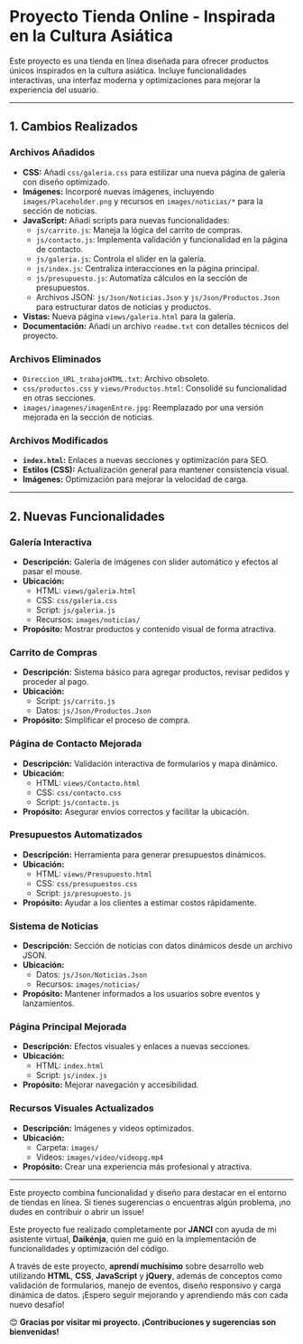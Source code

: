 # **Proyecto Tienda Online - Inspirada en la Cultura Asiática**

Este proyecto es una tienda en línea diseñada para ofrecer productos únicos inspirados en la cultura asiática. Incluye funcionalidades interactivas, una interfaz moderna y optimizaciones para mejorar la experiencia del usuario.

---

## **1. Cambios Realizados**

### **Archivos Añadidos**
- **CSS:** Añadí `css/galeria.css` para estilizar una nueva página de galería con diseño optimizado.
- **Imágenes:** Incorporé nuevas imágenes, incluyendo `images/Placeholder.png` y recursos en `images/noticias/*` para la sección de noticias.
- **JavaScript:** Añadí scripts para nuevas funcionalidades:
  - `js/carrito.js`: Maneja la lógica del carrito de compras.
  - `js/contacto.js`: Implementa validación y funcionalidad en la página de contacto.
  - `js/galeria.js`: Controla el slider en la galería.
  - `js/index.js`: Centraliza interacciones en la página principal.
  - `js/presupuesto.js`: Automatiza cálculos en la sección de presupuestos.
  - Archivos JSON: `js/Json/Noticias.Json` y `js/Json/Productos.Json` para estructurar datos de noticias y productos.
- **Vistas:** Nueva página `views/galeria.html` para la galería.
- **Documentación:** Añadí un archivo `readme.txt` con detalles técnicos del proyecto.

### **Archivos Eliminados**
- `Direccion_URL_trabajoHTML.txt`: Archivo obsoleto.
- `css/productos.css` y `views/Productos.html`: Consolidé su funcionalidad en otras secciones.
- `images/imagenes/imagenEntre.jpg`: Reemplazado por una versión mejorada en la sección de noticias.

### **Archivos Modificados**
- **`index.html`:** Enlaces a nuevas secciones y optimización para SEO.
- **Estilos (CSS):** Actualización general para mantener consistencia visual.
- **Imágenes:** Optimización para mejorar la velocidad de carga.

---

## **2. Nuevas Funcionalidades**

### **Galería Interactiva**
- **Descripción:** Galería de imágenes con slider automático y efectos al pasar el mouse.
- **Ubicación:**
  - HTML: `views/galeria.html`
  - CSS: `css/galeria.css`
  - Script: `js/galeria.js`
  - Recursos: `images/noticias/`
- **Propósito:** Mostrar productos y contenido visual de forma atractiva.

### **Carrito de Compras**
- **Descripción:** Sistema básico para agregar productos, revisar pedidos y proceder al pago.
- **Ubicación:**
  - Script: `js/carrito.js`
  - Datos: `js/Json/Productos.Json`
- **Propósito:** Simplificar el proceso de compra.

### **Página de Contacto Mejorada**
- **Descripción:** Validación interactiva de formularios y mapa dinámico.
- **Ubicación:**
  - HTML: `views/Contacto.html`
  - CSS: `css/contacto.css`
  - Script: `js/contacto.js`
- **Propósito:** Asegurar envíos correctos y facilitar la ubicación.

### **Presupuestos Automatizados**
- **Descripción:** Herramienta para generar presupuestos dinámicos.
- **Ubicación:**
  - HTML: `views/Presupuesto.html`
  - CSS: `css/presupuestos.css`
  - Script: `js/presupuesto.js`
- **Propósito:** Ayudar a los clientes a estimar costos rápidamente.

### **Sistema de Noticias**
- **Descripción:** Sección de noticias con datos dinámicos desde un archivo JSON.
- **Ubicación:**
  - Datos: `js/Json/Noticias.Json`
  - Recursos: `images/noticias/`
- **Propósito:** Mantener informados a los usuarios sobre eventos y lanzamientos.

### **Página Principal Mejorada**
- **Descripción:** Efectos visuales y enlaces a nuevas secciones.
- **Ubicación:**
  - HTML: `index.html`
  - Script: `js/index.js`
- **Propósito:** Mejorar navegación y accesibilidad.

### **Recursos Visuales Actualizados**
- **Descripción:** Imágenes y videos optimizados.
- **Ubicación:**
  - Carpeta: `images/`
  - Videos: `images/video/videopg.mp4`
- **Propósito:** Crear una experiencia más profesional y atractiva.

---

Este proyecto combina funcionalidad y diseño para destacar en el entorno de tiendas en línea. Si tienes sugerencias o encuentras algún problema, ¡no dudes en contribuir o abrir un issue!

Este proyecto fue realizado completamente por **JANCI** con ayuda de mi asistente virtual, **Daikénja**, quien me guió en la implementación de funcionalidades y optimización del código. 

A través de este proyecto, **aprendí muchísimo** sobre desarrollo web utilizando **HTML**, **CSS**, **JavaScript** y **jQuery**, además de conceptos como validación de formularios, manejo de eventos, diseño responsivo y carga dinámica de datos. ¡Espero seguir mejorando y aprendiendo más con cada nuevo desafío!

😊 **Gracias por visitar mi proyecto. ¡Contribuciones y sugerencias son bienvenidas!**
